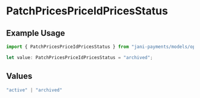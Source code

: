 # PatchPricesPriceIdPricesStatus

## Example Usage

```typescript
import { PatchPricesPriceIdPricesStatus } from "jani-payments/models/operations";

let value: PatchPricesPriceIdPricesStatus = "archived";
```

## Values

```typescript
"active" | "archived"
```
